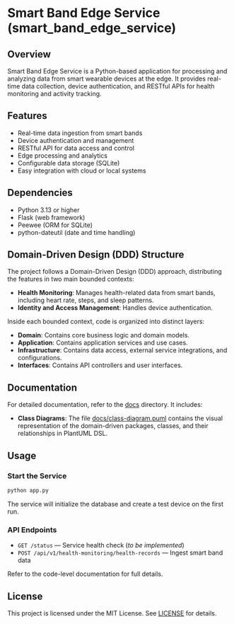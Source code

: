 
# Smart Band Edge Service (smart_band_edge_service)

## Overview

Smart Band Edge Service is a Python-based application for processing and analyzing data from smart wearable devices at the edge. It provides real-time data collection, device authentication, and RESTful APIs for health monitoring and activity tracking.

## Features

- Real-time data ingestion from smart bands
- Device authentication and management
- RESTful API for data access and control
- Edge processing and analytics
- Configurable data storage (SQLite)
- Easy integration with cloud or local systems

## Dependencies

- Python 3.13 or higher
- Flask (web framework)
- Peewee (ORM for SQLite)
- python-dateutil (date and time handling)

## Domain-Driven Design (DDD) Structure

The project follows a Domain-Driven Design (DDD) approach, distributing the features in two main bounded contexts:
- **Health Monitoring**: Manages health-related data from smart bands, including heart rate, steps, and sleep patterns.
- **Identity and Access Management**: Handles device authentication.

Inside each bounded context, code is organized into distinct layers:
- **Domain**: Contains core business logic and domain models.
- **Application**: Contains application services and use cases.
- **Infrastructure**: Contains data access, external service integrations, and configurations.
- **Interfaces**: Contains API controllers and user interfaces.

## Documentation

For detailed documentation, refer to the [docs](docs) directory. It includes:
- **Class Diagrams**: The file [docs/class-diagram.puml](docs/class-diagram.puml) contains the visual representation of the domain-driven packages, classes, and their relationships in PlantUML DSL.

## Usage

### Start the Service

```sh
python app.py
```

The service will initialize the database and create a test device on the first run.

### API Endpoints

- `GET /status` — Service health check (_to be implemented_)
- `POST /api/v1/health-monitoring/health-records` — Ingest smart band data


Refer to the code-level documentation for full details.

## License

This project is licensed under the MIT License. See [LICENSE](LICENSE) for details.

